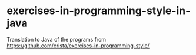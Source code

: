 # exercises-in-programming-style-in-java
Translation to Java of the programs from https://github.com/crista/exercises-in-programming-style/
